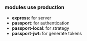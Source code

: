 <h3> modules use production</h3>
<ul>
    <li><b>express: </b>for server</li>
    <li><b>passport: </b>for authentication</li>
    <li><b>passport-local: </b>for strategy</li>
    <li><b>passport-jwt: </b>for generate tokens</li>
</ul>
